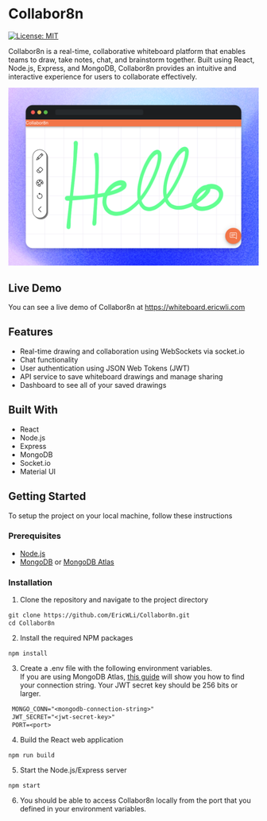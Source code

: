 # Collabor8n

[![License: MIT](https://img.shields.io/badge/License-MIT-yellow.svg)](LICENSE)

Collabor8n is a real-time, collaborative whiteboard platform that enables teams to draw, take notes, chat, and brainstorm together. Built using React, Node.js, Express, and MongoDB, Collabor8n provides an intuitive and interactive experience for users to collaborate effectively.  
  
  
<p align="center">
  <img src="docs/screenshot.png" alt="Whiteboard" />
</p>

## Live Demo
You can see a live demo of Collabor8n at https://whiteboard.ericwli.com

## Features

- Real-time drawing and collaboration using WebSockets via socket.io
- Chat functionality
- User authentication using JSON Web Tokens (JWT)
- API service to save whiteboard drawings and manage sharing
- Dashboard to see all of your saved drawings

## Built With
- React
- Node.js
- Express
- MongoDB
- Socket.io
- Material UI

## Getting Started

To setup the project on your local machine, follow these instructions

### Prerequisites

- [Node.js](https://nodejs.org/en/)
- [MongoDB](https://www.mongodb.com/) or [MongoDB Atlas](https://www.mongodb.com/atlas/database)

### Installation

1. Clone the repository and navigate to the project directory

```
git clone https://github.com/EricWLi/Collabor8n.git
cd Collabor8n
```

2. Install the required NPM packages
```
npm install
```

3. Create a .env file with the following environment variables.  
If you are using MongoDB Atlas, [this guide](https://www.mongodb.com/docs/guides/atlas/connection-string/) will show you how to find your connection string. Your JWT secret key should be 256 bits or larger.
```
 MONGO_CONN="<mongodb-connection-string>"
 JWT_SECRET="<jwt-secret-key>"
 PORT=<port>
```

4. Build the React web application
```
npm run build
```

5. Start the Node.js/Express server
```
npm start
```

6. You should be able to access Collabor8n locally from the port that you defined in your environment variables.
